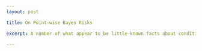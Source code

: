 ```yaml
---
layout: post

title: On Point-wise Bayes Risks

excerpt: A number of what appear to be little-known facts about conditional, or point-wise, Bayes risk functions and some applications.

---
```


